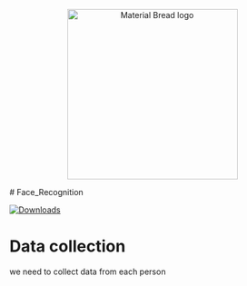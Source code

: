 <p align="center">
    <img width="300" src="https://eyeq.tech/wp-content/themes/eyeq-theme/retails/img/emotion.gif" alt="Material Bread logo">
</p>
# Face_Recognition

[![Downloads](https://img.shields.io/badge/Opencv-install-green)](https://pypi.org/project/opencv-python)

# Data collection
we need to collect data from each person
 
